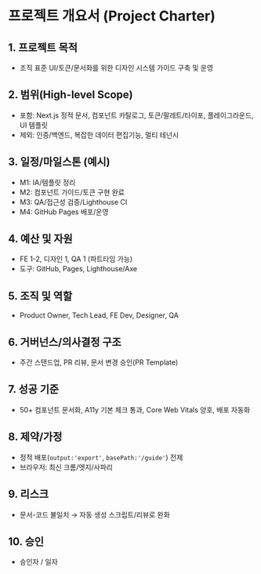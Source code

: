 # 프로젝트 개요서 (Project Charter)

## 1. 프로젝트 목적
- 조직 표준 UI/토큰/문서화를 위한 디자인 시스템 가이드 구축 및 운영

## 2. 범위(High-level Scope)
- 포함: Next.js 정적 문서, 컴포넌트 카탈로그, 토큰/팔레트/타이포, 플레이그라운드, UI 템플릿
- 제외: 인증/백엔드, 복잡한 데이터 편집기능, 멀티 테넌시

## 3. 일정/마일스톤 (예시)
- M1: IA/템플릿 정리
- M2: 컴포넌트 가이드/토큰 구현 완료
- M3: QA/접근성 검증/Lighthouse CI
- M4: GitHub Pages 배포/운영

## 4. 예산 및 자원
- FE 1-2, 디자인 1, QA 1 (파트타임 가능)
- 도구: GitHub, Pages, Lighthouse/Axe

## 5. 조직 및 역할
- Product Owner, Tech Lead, FE Dev, Designer, QA

## 6. 거버넌스/의사결정 구조
- 주간 스탠드업, PR 리뷰, 문서 변경 승인(PR Template)

## 7. 성공 기준
- 50+ 컴포넌트 문서화, A11y 기본 체크 통과, Core Web Vitals 양호, 배포 자동화

## 8. 제약/가정
- 정적 배포(`output:'export'`, `basePath:'/guide'`) 전제
- 브라우저: 최신 크롬/엣지/사파리

## 9. 리스크
- 문서-코드 불일치 → 자동 생성 스크립트/리뷰로 완화

## 10. 승인
- 승인자 / 일자
